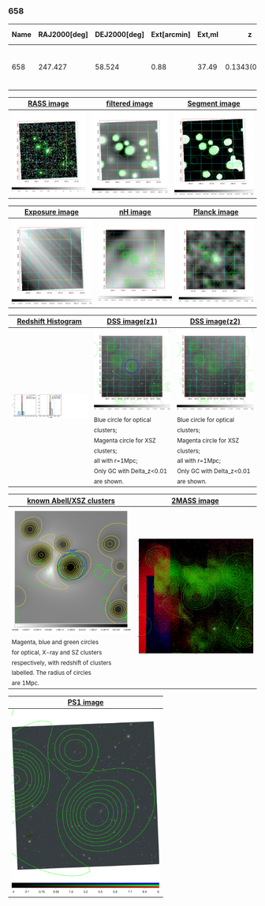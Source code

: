 <div STYLE="page-break-after: always;"></div>

### 658

|Name|RAJ2000[deg]|DEJ2000[deg] |Ext[arcmin]| Ext,ml | z | z_src| C|GC(XSZ,Delta_z<0.01)| GC(OPT,Delta_z<0.01)|GC| R_sig[arcmin] | R500[arcmin] | R500[Mpc]| CRsig[c/s] | CR500[c/s] |L500[1E44 erg/s]|F500[1E-12 erg/s/cm^2]| M500[1E14 Msun]|Tx[keV]|Cnt_sig|Beta|Rc[arcmin]|Comment|Alias|
|---|---|---|---|---|---|------|---|--------|---------|----------|---|---|---|---|---|---|---|---|---|---|---|---|---|---|
|658| 247.427| 58.524| 0.88| 37.49| 0.1343(0.005)| z1, z_xsz| B| MCXC, PSZ2, Tar| A, N, W| A, MCXC, N, PSZ2, Tar, W| 5.388| 6.411| 0.916| 0.130(0.017)| 0.134(0.018)| 1.288(0.089)| 2.694(0.185)| 2.49(0.08)| 3.92(0.08)| 186.1| 0.946(-0.069+0.040)| 2.566(-0.278+0.219)| -| k023|

|[RASS image](../image/658/658_img.pdf)|[filtered image](../image/658/658_fil.pdf)|[Segment image](../image/658/658_seg.pdf)|
|-------------------|--------------------|-------------------|
| <img src="../image/658/658_img.png" width="300">  | <img src="../image/658/658_fil.png" width="300">   | <img src="../image/658/658_seg.png" width="300">  |

|[Exposure image](../image/658/658_mex.pdf)| [nH image](../image/658/658_nh.pdf)| [Planck image](../image/658/658_p.pdf)|
|-------------------|--------------------|-------------------|
|<img src="../image/658/658_mex.png" width="300">   | <img src="../image/658/658_nh.png" width="300">    | <img src="../image/658/658_p.png" width="300"> |

|[Redshift Histogram](../image/658/658_zg.pdf) | [DSS image(z1)](../image/658/658_dss_z1.pdf)      |  [DSS image(z2)](../image/658/658_dss_z2.pdf)    |
|-------------------|--------------------|-------------------|
|<img src="../image/658/658_zg.png" width="300"> |<img src="../image/658/658_dss_z1.png" width="300"> <sub><br>Blue circle for optical clusters; <br>Magenta circle for XSZ clusters; <br>all with r=1Mpc; <br>Only GC with Delta_z<0.01 are shown. </sub>| <img src="../image/658/658_dss_z2.png" width="300"><sub><br>Blue circle for optical clusters; <br>Magenta circle for XSZ clusters; <br>all with r=1Mpc; <br>Only GC with Delta_z<0.01 are shown. </sub> |

|[known Abell/XSZ clusters](../image/658/658_gc.pdf) | [2MASS image](../image/658/658_2mass.pdf)      |
|-------------------|-------------------|
|<img src=../image/658/658_gc.png width="300"> <br><sub>Magenta, blue and green circles <br>for optical, X-ray and SZ clusters <br>respectively, with redshift of clusters <br>labelled. The radius of circles <br>are 1Mpc.</sub>|<img src="../image/658/658_2mass.png" width="300">  |

|[PS1 image](../image/658/658_ps1.pdf)            |
|-------------------|
| <img src="../image/658/658_ps1.pdf" width="300">  |
